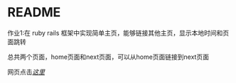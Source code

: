 # README

作业1:在 ruby rails 框架中实现简单主页，能够链接其他主页，显示本地时间和页面跳转

总共两个页面，home页面和next页面，可以从home页面链接到next页面

网页点击[*这里*](https://morning-journey-60206.herokuapp.com/static_pages/home)
